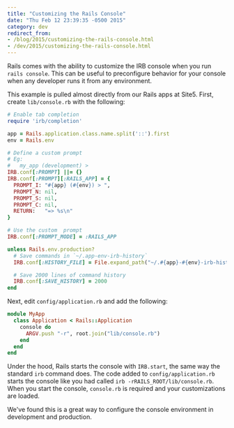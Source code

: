 ```yaml
---
title: "Customizing the Rails Console"
date: "Thu Feb 12 23:39:35 -0500 2015"
category: dev
redirect_from:
- /blog/2015/customizing-the-rails-console.html
- /dev/2015/customizing-the-rails-console.html
---
```


Rails comes with the ability to customize the IRB console when you run `rails
console`. This can be useful to preconfigure behavior for your console when
any developer runs it from any environment.

This example is pulled almost directly from our Rails apps at Site5. First,
create `lib/console.rb` with the following:

```ruby
# Enable tab completion
require 'irb/completion'

app = Rails.application.class.name.split('::').first
env = Rails.env

# Define a custom prompt
# Eg:
#   my_app (development) >
IRB.conf[:PROMPT] ||= {}
IRB.conf[:PROMPT][:RAILS_APP] = {
  PROMPT_I: "#{app} (#{env}) > ",
  PROMPT_N: nil,
  PROMPT_S: nil,
  PROMPT_C: nil,
  RETURN:   "=> %s\n"
}

# Use the custom  prompt
IRB.conf[:PROMPT_MODE] = :RAILS_APP

unless Rails.env.production?
  # Save commands in `~/.app-env-irb-history`
  IRB.conf[:HISTORY_FILE] = File.expand_path("~/.#{app}-#{env}-irb-history")

  # Save 2000 lines of command history
  IRB.conf[:SAVE_HISTORY] = 2000
end
```

Next, edit `config/application.rb` and add the following:

```ruby
module MyApp
  class Application < Rails::Application
    console do
      ARGV.push "-r", root.join("lib/console.rb")
    end
  end
end
```

Under the hood, Rails starts the console with `IRB.start`, the same way the
standard `irb` command does. The code added to `config/application.rb` starts
the console like you had called `irb -rRAILS_ROOT/lib/console.rb`. When you
start the console, `console.rb` is required and your customizations are
loaded.

We've found this is a great way to configure the console environment in
development and production.
